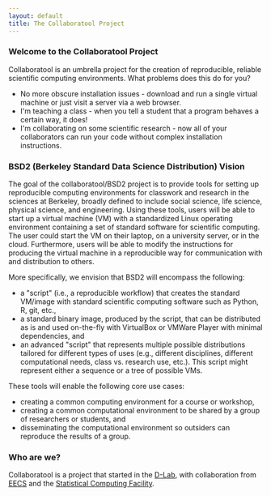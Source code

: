 ```yaml
---
layout: default
title: The Collaboratool Project
---
```

### Welcome to the Collaboratool Project

Collaboratool is an umbrella project for the creation of reproducible, reliable scientific computing environments. What problems does this do for you?


 - No more obscure installation issues - download and run a single virtual
   machine or just visit a server via a web browser.
 - I'm teaching a class - when you tell a student that a program behaves a
   certain way, it does!
 - I'm collaborating on some scientific research - now all of your collaborators
   can run your code without complex installation instructions.

### BSD2 (Berkeley Standard Data Science Distribution) Vision

The goal of the collaboratool/BSD2 project is to provide tools for setting up
reproducible computing environments for classwork and research in the sciences
at Berkeley, broadly defined to include social science, life science, physical
science, and engineering. Using these tools, users will be able to start up a
virtual machine (VM) with a standardized Linux operating environment containing
a set of standard software for scientific computing. The user could start the VM
on their laptop, on a university server, or in the cloud. Furthermore, users
will be able to modify the instructions for producing the virtual machine in a
reproducible way for communication with and distribution to others.

More specifically, we envision that BSD2 will encompass the following:

 * a "script" (i.e., a reproducible workflow) that creates the standard VM/image
   with standard scientific computing software such as Python, R, git, etc., 
 * a standard binary image, produced by the script, that can be distributed as is and
   used on-the-fly with VirtualBox or VMWare Player with minimal dependencies, and
 * an advanced "script" that represents multiple possible distributions tailored
   for different types of uses (e.g., different disciplines, different
   computational needs, class vs. research use, etc.). This script might
   represent either a sequence or a tree of possible VMs.

These tools will enable the following core use cases:
 
  * creating a common computing environment for a course or workshop,
  * creating a common computational environment to be shared by a group of researchers or students, and
  * disseminating the computational environment so outsiders can reproduce the results of a group.
 

### Who are we?

Collaboratool is a project that started in the
[D-Lab](http://dlab.berkeley.edu), with collaboration from
[EECS](http://www.eecs.berkeley.edu) and the [Statistical Computing
Facility](http://http://statistics.berkeley.edu/computing).
